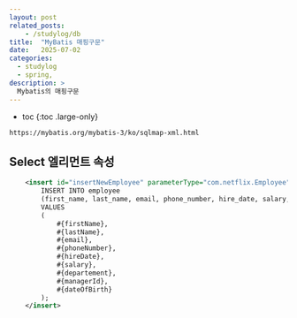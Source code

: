```yaml
---
layout: post
related_posts:
    - /studylog/db
title:  "MyBatis 매핑구문"
date:   2025-07-02
categories:
  - studylog
  - spring,
description: >
  Mybatis의 매핑구문
---
```

* toc
{:toc .large-only}


`https://mybatis.org/mybatis-3/ko/sqlmap-xml.html`
## Select 엘리먼트 속성



```xml
    <insert id="insertNewEmployee" parameterType="com.netflix.Employee">
		INSERT INTO employee
		(first_name, last_name, email, phone_number, hire_date, salary, department, manager_id, date_of_birth)
		VALUES
		(
			#{firstName}, 
			#{lastName}, 
			#{email}, 
			#{phoneNumber}, 
			#{hireDate}, 
			#{salary}, 
			#{departement},
			#{managerId},
			#{dateOfBirth} 
		);
	</insert>
```